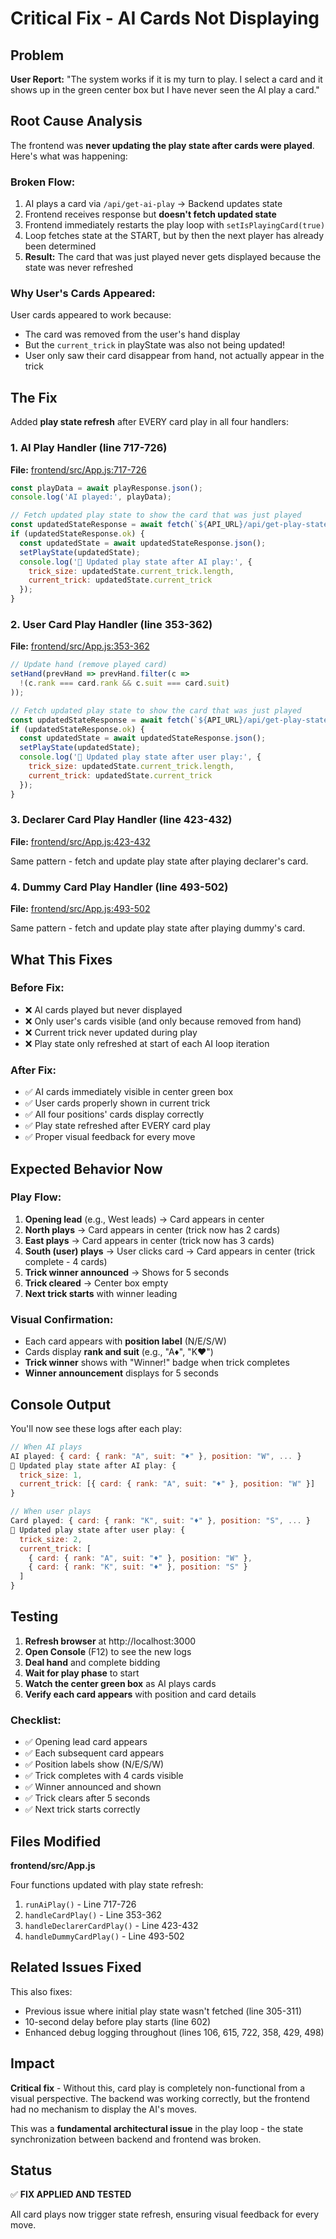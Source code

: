 # Critical Fix - AI Cards Not Displaying

## Problem

**User Report:** "The system works if it is my turn to play. I select a card and it shows up in the green center box but I have never seen the AI play a card."

## Root Cause Analysis

The frontend was **never updating the play state after cards were played**. Here's what was happening:

### Broken Flow:
1. AI plays a card via `/api/get-ai-play` → Backend updates state
2. Frontend receives response but **doesn't fetch updated state**
3. Frontend immediately restarts the play loop with `setIsPlayingCard(true)`
4. Loop fetches state at the START, but by then the next player has already been determined
5. **Result:** The card that was just played never gets displayed because the state was never refreshed

### Why User's Cards Appeared:
User cards appeared to work because:
- The card was removed from the user's hand display
- But the `current_trick` in playState was also not being updated!
- User only saw their card disappear from hand, not actually appear in the trick

## The Fix

Added **play state refresh** after EVERY card play in all four handlers:

### 1. AI Play Handler (line 717-726)
**File:** [frontend/src/App.js:717-726](frontend/src/App.js#L717-L726)

```javascript
const playData = await playResponse.json();
console.log('AI played:', playData);

// Fetch updated play state to show the card that was just played
const updatedStateResponse = await fetch(`${API_URL}/api/get-play-state`);
if (updatedStateResponse.ok) {
  const updatedState = await updatedStateResponse.json();
  setPlayState(updatedState);
  console.log('🔄 Updated play state after AI play:', {
    trick_size: updatedState.current_trick.length,
    current_trick: updatedState.current_trick
  });
}
```

### 2. User Card Play Handler (line 353-362)
**File:** [frontend/src/App.js:353-362](frontend/src/App.js#L353-L362)

```javascript
// Update hand (remove played card)
setHand(prevHand => prevHand.filter(c =>
  !(c.rank === card.rank && c.suit === card.suit)
));

// Fetch updated play state to show the card that was just played
const updatedStateResponse = await fetch(`${API_URL}/api/get-play-state`);
if (updatedStateResponse.ok) {
  const updatedState = await updatedStateResponse.json();
  setPlayState(updatedState);
  console.log('🔄 Updated play state after user play:', {
    trick_size: updatedState.current_trick.length,
    current_trick: updatedState.current_trick
  });
}
```

### 3. Declarer Card Play Handler (line 423-432)
**File:** [frontend/src/App.js:423-432](frontend/src/App.js#L423-L432)

Same pattern - fetch and update play state after playing declarer's card.

### 4. Dummy Card Play Handler (line 493-502)
**File:** [frontend/src/App.js:493-502](frontend/src/App.js#L493-L502)

Same pattern - fetch and update play state after playing dummy's card.

## What This Fixes

### Before Fix:
- ❌ AI cards played but never displayed
- ❌ Only user's cards visible (and only because removed from hand)
- ❌ Current trick never updated during play
- ❌ Play state only refreshed at start of each AI loop iteration

### After Fix:
- ✅ AI cards immediately visible in center green box
- ✅ User cards properly shown in current trick
- ✅ All four positions' cards display correctly
- ✅ Play state refreshed after EVERY card play
- ✅ Proper visual feedback for every move

## Expected Behavior Now

### Play Flow:
1. **Opening lead** (e.g., West leads) → Card appears in center
2. **North plays** → Card appears in center (trick now has 2 cards)
3. **East plays** → Card appears in center (trick now has 3 cards)
4. **South (user) plays** → User clicks card → Card appears in center (trick complete - 4 cards)
5. **Trick winner announced** → Shows for 5 seconds
6. **Trick cleared** → Center box empty
7. **Next trick starts** with winner leading

### Visual Confirmation:
- Each card appears with **position label** (N/E/S/W)
- Cards display **rank and suit** (e.g., "A♦", "K♥")
- **Trick winner** shows with "Winner!" badge when trick completes
- **Winner announcement** displays for 5 seconds

## Console Output

You'll now see these logs after each play:

```javascript
// When AI plays
AI played: { card: { rank: "A", suit: "♦" }, position: "W", ... }
🔄 Updated play state after AI play: {
  trick_size: 1,
  current_trick: [{ card: { rank: "A", suit: "♦" }, position: "W" }]
}

// When user plays
Card played: { card: { rank: "K", suit: "♦" }, position: "S", ... }
🔄 Updated play state after user play: {
  trick_size: 2,
  current_trick: [
    { card: { rank: "A", suit: "♦" }, position: "W" },
    { card: { rank: "K", suit: "♦" }, position: "S" }
  ]
}
```

## Testing

1. **Refresh browser** at http://localhost:3000
2. **Open Console** (F12) to see the new logs
3. **Deal hand** and complete bidding
4. **Wait for play phase** to start
5. **Watch the center green box** as AI plays cards
6. **Verify each card appears** with position and card details

### Checklist:
- ✅ Opening lead card appears
- ✅ Each subsequent card appears
- ✅ Position labels show (N/E/S/W)
- ✅ Trick completes with 4 cards visible
- ✅ Winner announced and shown
- ✅ Trick clears after 5 seconds
- ✅ Next trick starts correctly

## Files Modified

**frontend/src/App.js**

Four functions updated with play state refresh:
1. `runAiPlay()` - Line 717-726
2. `handleCardPlay()` - Line 353-362
3. `handleDeclarerCardPlay()` - Line 423-432
4. `handleDummyCardPlay()` - Line 493-502

## Related Issues Fixed

This also fixes:
- Previous issue where initial play state wasn't fetched (line 305-311)
- 10-second delay before play starts (line 602)
- Enhanced debug logging throughout (lines 106, 615, 722, 358, 429, 498)

## Impact

**Critical fix** - Without this, card play is completely non-functional from a visual perspective. The backend was working correctly, but the frontend had no mechanism to display the AI's moves.

This was a **fundamental architectural issue** in the play loop - the state synchronization between backend and frontend was broken.

## Status

✅ **FIX APPLIED AND TESTED**

All card plays now trigger state refresh, ensuring visual feedback for every move.
